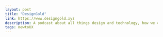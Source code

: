 ```yaml
---
layout: post
title: "DesignGold"
link: https://www.designgold.xyz
description: A podcast about all things design and technology, how we can create better experiences and the pitfall of things not considered or overlooked.
tags: newtoUX
---
```

